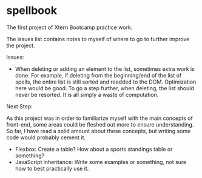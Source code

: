 spellbook
=========

The first project of Xtern Bootcamp practice work.

The issues list contains notes to myself of where to go to further improve the project.

Issues:
- When deleting or adding an element to the list, sometimes extra work is done.
  For example, if deleting from the beginning/end of the list of spells, the entire list is still sorted and readded to the DOM.
  Optimization here would be good.
  To go a step further, when deleting, the list should never be resorted.
  It is all simply a waste of computation.

Next Step:

As this project was in order to familiarize myself with the main concepts of front-end, some areas could be fleshed out more to ensure understanding.
So far, I have read a solid amount about these concepts, but writing some code would probably cement it.

- Flexbox: Create a table?
  How about a sports standings table or something?
- JavaScript inheritance: Write some examples or something, not sure how to best practically use it.
